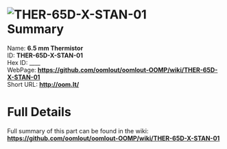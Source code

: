 
![THER-65D-X-STAN-01](https://github.com/oomlout/oomlout-OOMP/blob/master/parts/THER-65D-X-STAN-01/THER-65D-X-STAN-01_420.jpg)   
Summary
=================
  
Name: __6.5 mm Thermistor__    
ID: __THER-65D-X-STAN-01__   
Hex ID: ____   
WebPage: __https://github.com/oomlout/oomlout-OOMP/wiki/THER-65D-X-STAN-01__   
Short URL: __http://oom.lt/__   

Full Details
==========================
Full summary of this part can be found in the wiki:   
__https://github.com/oomlout/oomlout-OOMP/wiki/THER-65D-X-STAN-01__    

